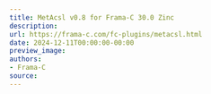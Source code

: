 ```yaml
---
title: MetAcsl v0.8 for Frama-C 30.0 Zinc
description:
url: https://frama-c.com/fc-plugins/metacsl.html
date: 2024-12-11T00:00:00-00:00
preview_image:
authors:
- Frama-C
source:
---
```



